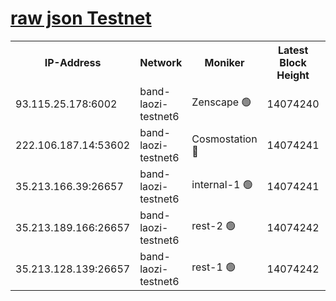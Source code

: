 
[raw json Testnet](https://rpc-check.bandt.stavr.tech/bandt/rpcbandt_result.json)
=

<table><tr><th>IP-Address</th><th>Network</th><th>Moniker</th><th>Latest Block Height</th><th>Earliest Block Height</th><th>Catching Up</th><th>Tx Index</th><th>Voting Power</th><th>Scan Time</th></tr><tr><td>93.115.25.178:6002</td><td>band-laozi-testnet6</td><td>Zenscape 🟢</td><td>14074240</td><td>12460001</td><td>False</td><td>on</td><td>0</td><td>2023-12-21T07:42:08.568475867UTC</td></tr><tr><td>222.106.187.14:53602</td><td>band-laozi-testnet6</td><td>Cosmostation 🔴</td><td>14074241</td><td>13177501</td><td>False</td><td>on</td><td>2203223</td><td>2023-12-21T07:42:10.413459251UTC</td></tr><tr><td>35.213.166.39:26657</td><td>band-laozi-testnet6</td><td>internal-1 🟢</td><td>14074241</td><td>13974241</td><td>False</td><td>on</td><td>0</td><td>2023-12-21T07:42:11.729643954UTC</td></tr><tr><td>35.213.189.166:26657</td><td>band-laozi-testnet6</td><td>rest-2 🟢</td><td>14074242</td><td>13974242</td><td>False</td><td>on</td><td>0</td><td>2023-12-21T07:42:13.081607917UTC</td></tr><tr><td>35.213.128.139:26657</td><td>band-laozi-testnet6</td><td>rest-1 🟢</td><td>14074242</td><td>13974242</td><td>False</td><td>on</td><td>0</td><td>2023-12-21T07:42:17.231822572UTC</td></tr></table>
